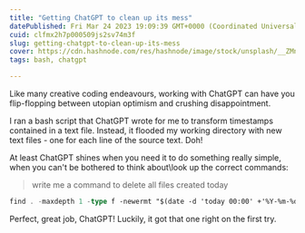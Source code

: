 ```yaml
---
title: "Getting ChatGPT to clean up its mess"
datePublished: Fri Mar 24 2023 19:09:39 GMT+0000 (Coordinated Universal Time)
cuid: clfmx2h7p000509js2sv74m3f
slug: getting-chatgpt-to-clean-up-its-mess
cover: https://cdn.hashnode.com/res/hashnode/image/stock/unsplash/__ZMnefoI3k/upload/eda88ddd365a285f12678dcc14a446ec.jpeg
tags: bash, chatgpt

---
```


Like many creative coding endeavours, working with ChatGPT can have you flip-flopping between utopian optimism and crushing disappointment.

I ran a bash script that ChatGPT wrote for me to transform timestamps contained in a text file. Instead, it flooded my working directory with new text files - one for each line of the source text. Doh!

At least ChatGPT shines when you need it to do something really simple, when you can't be bothered to think about\\look up the correct commands:

> write me a command to delete all files created today

```rust
find . -maxdepth 1 -type f -newermt "$(date -d 'today 00:00' +'%Y-%m-%d %H:%M:%S')" ! -newermt "$(date -d 'today 23:59:59' +'%Y-%m-%d %H:%M:%S')" -delete
```

Perfect, great job, ChatGPT! Luckily, it got that one right on the first try.